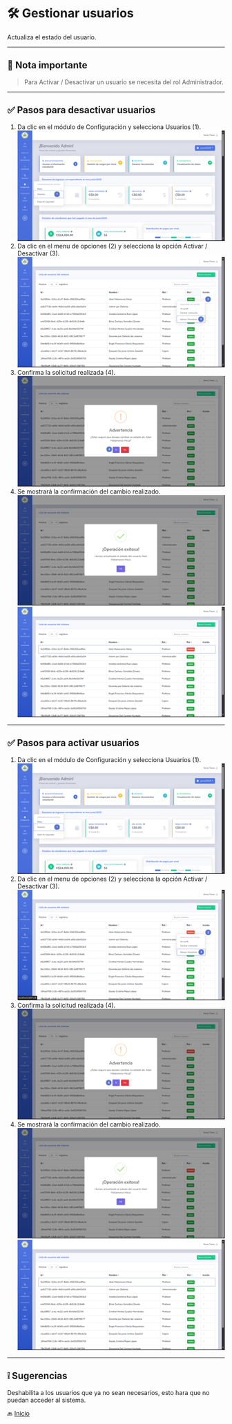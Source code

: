 # 🛠️ Gestionar usuarios

Actualiza el estado del usuario.

---

## 📝 Nota importante

> Para Activar / Desactivar un usuario se necesita del rol Administrador.
---

## ✅ Pasos para desactivar usuarios

1. Da clic en el módulo de Configuración y selecciona Usuarios (1).
   ![](../../assets/Crear%20Usuario/1.png)
2. Da clic en el menu de opciones (2) y selecciona la opción Activar / Desactivar (3).
   ![](../../assets/Gestionar%20usuarios/1.png)
3. Confirma la solicitud realizada (4).
   ![](../../assets/Gestionar%20usuarios/2.png)
4. Se mostrará la confirmación del cambio realizado.
   ![](../../assets/Gestionar%20usuarios/3.png)
   ![](../../assets/Gestionar%20usuarios/4.png)
---

## ✅ Pasos para activar usuarios

1. Da clic en el módulo de Configuración y selecciona Usuarios (1).
   ![](../../assets/Crear%20Usuario/1.png)
2. Da clic en el menu de opciones (2) y selecciona la opción Activar / Desactivar (3).
   ![](../../assets/Gestionar%20usuarios/6.png)
3. Confirma la solicitud realizada (4).
   ![](../../assets/Gestionar%20usuarios/5.png)
4. Se mostrará la confirmación del cambio realizado.
   ![](../../assets/Gestionar%20usuarios/7.png)
   ![](../../assets/Gestionar%20usuarios/8.png)
---

## ❕ Sugerencias

Deshabilita a los usuarios que ya no sean necesarios, esto hara que no puedan acceder al sistema.

🔙 [Inicio](../../Index.md)


